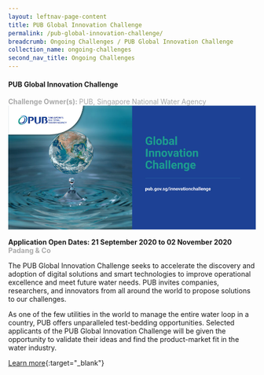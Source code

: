 ```yaml
---
layout: leftnav-page-content
title: PUB Global Innovation Challenge
permalink: /pub-global-innovation-challenge/
breadcrumb: Ongoing Challenges / PUB Global Innovation Challenge
collection_name: ongoing-challenges
second_nav_title: Ongoing Challenges
---
```


#### PUB Global Innovation Challenge
<font color="#a9a9a9"><b>Challenge Owner(s): </b>PUB, Singapore National Water Agency</font>
[![1](/images/ongoing-challenges/PUB-global-innovation-challenge.jpg)](https://www.pub.gov.sg/innovationchallenge)

**Application Open Dates: 21 September 2020 to 02 November 2020**<br>
<font color=" #a9a9a9"><b>Padang & Co</b></font>

The PUB Global Innovation Challenge seeks to accelerate the discovery and adoption of digital solutions and smart technologies to improve operational excellence and meet future water needs. PUB invites companies, researchers, and innovators from all around the world to propose solutions to our challenges. 
 
As one of the few utilities in the world to manage the entire water loop in a country, PUB offers unparalleled test-bedding opportunities. Selected applicants of the PUB Global Innovation Challenge will be given the opportunity to validate their ideas and find the product-market fit in the water industry. 

[Learn more](https://www.pub.gov.sg/innovationchallenge){:target="_blank"}
